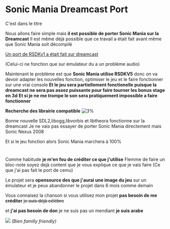 # Sonic Mania Dreamcast Port

C'est dans le titre

Nous allons faire simple mais **il est possible de porter Sonic Mania sur la Dreamcast** 
Il est même déjà possible que ce travail a était fait avant même que Sonic Mania soit décompilé

[Un port de RSDKv1 a était fait sur dreamcast](https://www.dreamcast-talk.com/forum/viewtopic.php?t=14474) 

(Celui-ci ne fonction que sur émulateur du a un problème audio)

Maintenant le problème est que **Sonic Mania utilise RSDKV5** donc on va devoir adapter les nouvelles fonction, optimiser le jeu et le faire fonctionner sur une vrai console
**Et le jeu sera partiellement fonctionelle puisque la dreamcast ne sera pas assez puissante pour faire tourner les bonus stage en 3d** 
**Et si je ne me trompe le son sera pratiquement impossible a faire fonctionner** 

 
**Recherche des librairie compatible** ![3%](https://progress-bar.dev/3?width=190)

Bonne nouvelle SDL2,libogg,libvorbis et libtheora fonctionne sur la dreamcast 
Je ne vais pas essayer de porter Sonic Mania directement mais Sonic Nexus 2008 

Et si le jeu fonction alors Sonic Mania marchera à 100%



#
Comme habitude **je m'en fou de créditer ce que j'utilise**
Flemme de faire un bloc-note soyez dejà content que je vous explique ce que je vais faire (Ce que j'ai pas fait le port de cemu) 

Le projet sera **opensource des que j'aurai une image du jeu** sur un émulateur et je peux abandonner le projet dans 6 mois comme demain 

Vous connaisez la chanson si vous utilisez mon projet 
**pas besoin de me créditer** ~~je suis déjà célébre~~ 

et **j'ai pas besoin de don** je ne suis pas un mendiant **je suis arabe**






[![](https://dcbadge.vercel.app/api/server/Vp7FFyUCVQ)](https://discord.gg/Vp7FFyUCVQ) *(Bien familly friendly)*
